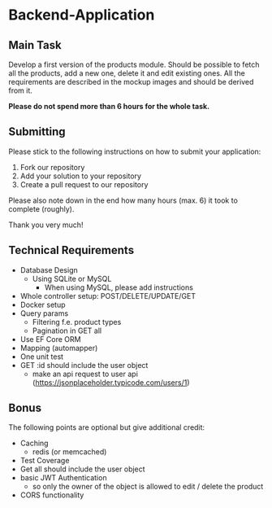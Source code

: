 # Backend-Application
## Main Task
Develop a first version of the products module. Should be possible to fetch all the products, add a new one, delete it and edit existing ones. All the requirements are described in the mockup images and should be derived from it.  

**Please do not spend more than 6 hours for the whole task.**

## Submitting
Please stick to the following instructions on how to submit your application:
1. Fork our repository
2. Add your solution to your repository
3. Create a pull request to our repository 

Please also note down in the end how many hours (max. 6) it took to complete (roughly).

Thank you very much!

## Technical Requirements
* Database Design
    * Using SQLite or MySQL
        - When using MySQL, please add instructions
* Whole controller setup: POST/DELETE/UPDATE/GET
* Docker setup
* Query params
    * Filtering f.e. product types
    * Pagination in GET all
* Use EF Core ORM
* Mapping (automapper)
* One unit test
* GET :id should include the user object
    * make an api request to user api (https://jsonplaceholder.typicode.com/users/1)

## Bonus
The following points are optional but give additional credit:
* Caching
    * redis (or memcached)
* Test Coverage
* Get all should include the user object
* basic JWT Authentication
    * so only the owner of the object is allowed to edit / delete the product
* CORS functionality